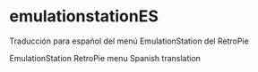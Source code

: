# emulationstationES

Traducción para español del menú EmulationStation del RetroPie

EmulationStation RetroPie menu Spanish translation

